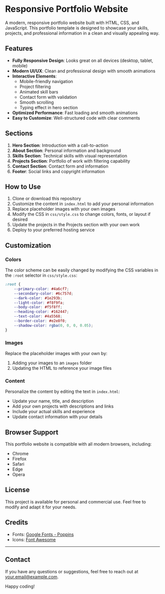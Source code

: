 # Responsive Portfolio Website

A modern, responsive portfolio website built with HTML, CSS, and JavaScript. This portfolio template is designed to showcase your skills, projects, and professional information in a clean and visually appealing way.

## Features

- **Fully Responsive Design**: Looks great on all devices (desktop, tablet, mobile)
- **Modern UI/UX**: Clean and professional design with smooth animations
- **Interactive Elements**: 
  - Mobile-friendly navigation
  - Project filtering
  - Animated skill bars
  - Contact form with validation
  - Smooth scrolling
  - Typing effect in hero section
- **Optimized Performance**: Fast loading and smooth animations
- **Easy to Customize**: Well-structured code with clear comments

## Sections

1. **Hero Section**: Introduction with a call-to-action
2. **About Section**: Personal information and background
3. **Skills Section**: Technical skills with visual representation
4. **Projects Section**: Portfolio of work with filtering capability
5. **Contact Section**: Contact form and information
6. **Footer**: Social links and copyright information

## How to Use

1. Clone or download this repository
2. Customize the content in `index.html` to add your personal information
3. Replace placeholder images with your own images
4. Modify the CSS in `css/style.css` to change colors, fonts, or layout if desired
5. Update the projects in the Projects section with your own work
6. Deploy to your preferred hosting service

## Customization

### Colors

The color scheme can be easily changed by modifying the CSS variables in the `:root` selector in `css/style.css`:

```css
:root {
    --primary-color: #4a6cf7;
    --secondary-color: #6c757d;
    --dark-color: #1e293b;
    --light-color: #f8f9fa;
    --body-color: #f5f8ff;
    --heading-color: #162447;
    --text-color: #4a5568;
    --border-color: #e2e8f0;
    --shadow-color: rgba(0, 0, 0, 0.05);
}
```

### Images

Replace the placeholder images with your own by:
1. Adding your images to an `images` folder
2. Updating the HTML to reference your image files

### Content

Personalize the content by editing the text in `index.html`:
- Update your name, title, and description
- Add your own projects with descriptions and links
- Include your actual skills and experience
- Update contact information with your details

## Browser Support

This portfolio website is compatible with all modern browsers, including:
- Chrome
- Firefox
- Safari
- Edge
- Opera

## License

This project is available for personal and commercial use. Feel free to modify and adapt it for your needs.

## Credits

- Fonts: [Google Fonts - Poppins](https://fonts.google.com/specimen/Poppins)
- Icons: [Font Awesome](https://fontawesome.com/)

---

## Contact

If you have any questions or suggestions, feel free to reach out at your.email@example.com.

Happy coding! 